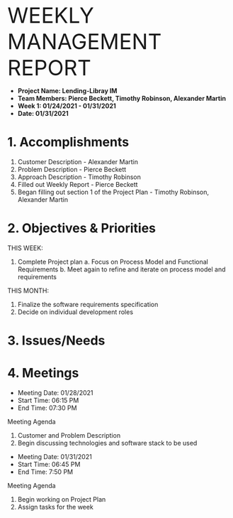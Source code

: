 <p><font size=18>WEEKLY MANAGEMENT REPORT</font></p>

+ **Project Name: Lending-Libray IM**
+ **Team Members: Pierce Beckett, Timothy Robinson, Alexander Martin**
+ **Week 1: 01/24/2021 - 01/31/2021**
+ **Date: 01/31/2021**


# 1. Accomplishments

1. Customer Description - Alexander Martin
2. Problem Description - Pierce Beckett
3. Approach Description - Timothy Robinson
4. Filled out Weekly Report - Pierce Beckett
5. Began filling out section 1 of the Project Plan - Timothy Robinson, Alexander Martin

# 2. Objectives & Priorities


THIS WEEK:
1. Complete Project plan
  a. Focus on Process Model and Functional Requirements
  b. Meet again to refine and iterate on process model and requirements
  
THIS MONTH:
1. Finalize the software requirements specification
2. Decide on individual development roles

# 3. Issues/Needs


# 4. Meetings

+ Meeting Date: 01/28/2021
+ Start Time: 06:15 PM
+ End Time: 07:30 PM

Meeting Agenda
1. Customer and Problem Description
2. Begin discussing technologies and software stack to be used


+ Meeting Date: 01/31/2021
+ Start Time: 06:45 PM
+ End Time: 7:50 PM

Meeting Agenda
1. Begin working on Project Plan
2. Assign tasks for the week
